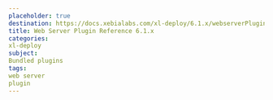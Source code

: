 ```yaml
---
placeholder: true
destination: https://docs.xebialabs.com/xl-deploy/6.1.x/webserverPluginManual.html
title: Web Server Plugin Reference 6.1.x
categories:
xl-deploy
subject:
Bundled plugins
tags:
web server
plugin
---
```


